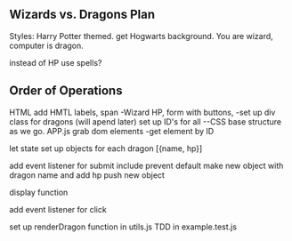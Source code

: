 ## Wizards vs. Dragons Plan

Styles: Harry Potter themed.
get Hogwarts background.
You are wizard, computer is dragon.

instead of HP use spells?

## Order of Operations

HTML
add HMTL labels, span -Wizard HP, form with buttons,
-set up div class for dragons (will apend later)
set up ID's for all
--CSS base structure as we go.
APP.js
grab dom elements -get element by ID

let state
set up objects for each dragon [{name, hp}]

add event listener for submit
include prevent default
make new object with dragon name and add hp
push new object

display function

add event listener for click

set up renderDragon function in utils.js
TDD in example.test.js
